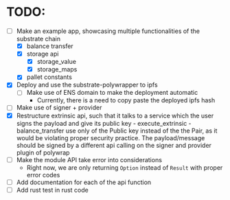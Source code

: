 # TODO:
- [ ] Make an example app, showcasing multiple functionalities of the substrate chain
    - [X] balance transfer
    - [X] storage api
        - [X] storage_value
        - [X] storage_maps
    - [X] pallet constants
- [X] Deploy and use the substrate-polywrapper to ipfs
    - [ ] Make use of ENS domain to make the deployment automatic
        - Currently, there is a need to copy paste the deployed ipfs hash
- [ ] Make use of signer + provider
- [X] Restructure extrinsic api, such that it talks to a service which the user signs the payload and give its public key
        - execute_extrinsic
        - balance_transfer
    use only of the Public key instead of the the Pair, as it would be violating proper security practice.
    The payload/message should be signed by a different api calling on the signer and provider plugin of polywrap
- [ ] Make the module API take error into considerations
    - Right now, we are only returning `Option` instead of `Result` with proper error codes
- [ ] Add documentation for each of the api function
- [ ] Add rust test in rust code
